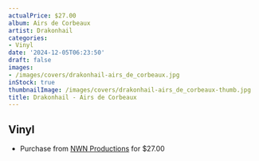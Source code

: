 ```yaml
---
actualPrice: $27.00
album: Airs de Corbeaux
artist: Drakonhail
categories:
- Vinyl
date: '2024-12-05T06:23:50'
draft: false
images:
- /images/covers/drakonhail-airs_de_corbeaux.jpg
inStock: true
thumbnailImage: /images/covers/drakonhail-airs_de_corbeaux-thumb.jpg
title: Drakonhail - Airs de Corbeaux
---
```


## Vinyl
* Purchase from [NWN Productions](http://shop.nwnprod.com/index.php?route=product/product&path=75&product_id=58072&sort=pd.name&order=ASC) for $27.00
